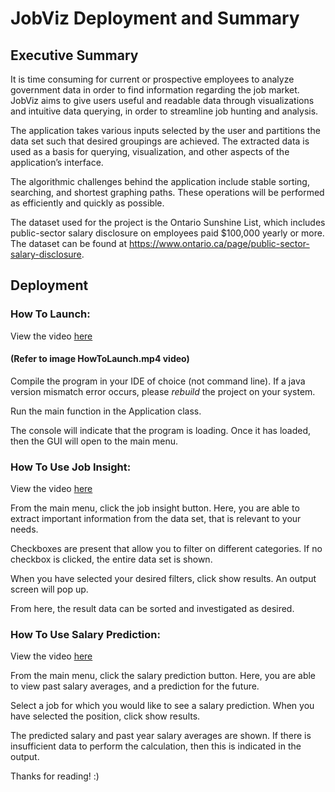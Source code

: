 # JobViz Deployment and Summary 

## Executive Summary

It is time consuming for current or prospective employees to analyze government data in order to find information regarding the job market. JobViz aims to give users useful and readable data through visualizations and intuitive data querying, in order to streamline job hunting and analysis.

The application takes various inputs selected by the user and partitions the data set such that desired groupings are achieved. The extracted data is used as a basis for querying, visualization, and other aspects of the application’s interface. 

The algorithmic challenges behind the application include stable sorting, searching, and shortest graphing paths. These operations will be performed as efficiently and quickly as possible.

The dataset used for the project is the Ontario Sunshine List, which includes public-sector salary disclosure on employees paid $100,000 yearly or more. The dataset can be found at https://www.ontario.ca/page/public-sector-salary-disclosure.


## Deployment

### How To Launch:
View the video [here](https://www.youtube.com/watch?v=h-6cSxfsuyQ&lc=Ugx8VymEYvLoTK35p_Z4AaABAg)

#### (Refer to image HowToLaunch.mp4 video)
Compile the program in your IDE of choice (not command line).
If a java version mismatch error occurs, please *rebuild* the project on your system.

Run the main function in the Application class.

The console will indicate that the program is loading.
Once it has loaded, then the GUI will open to the main menu.

### How To Use Job Insight:
View the video [here](https://www.youtube.com/watch?v=qXNIUx3oiek)

From the main menu, click the job insight button.
Here, you are able to extract important information from the data set, that is relevant to your
needs.

Checkboxes are present that allow you to filter on different categories. If no checkbox is clicked,
the entire data set is shown.

When you have selected your desired filters, click show results. An output screen will
pop up.

From here, the result data can be sorted and investigated as desired.

### How To Use Salary Prediction:
View the video [here](https://www.youtube.com/watch?v=bmbGFDHIG_8)

From the main menu, click the salary prediction button.
Here, you are able to view past salary averages, and a prediction for the future.

Select a job for which you would like to see a salary prediction.
When you have selected the position, click show results.

The predicted salary and past year salary averages are shown. If there is insufficient data to
perform the calculation, then this is indicated in the output.


Thanks for reading! :)
